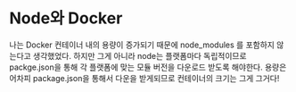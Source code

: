 # Node와 Docker
나는 Docker 컨테이너 내의 용량이 증가되기 때문에 node_modules 를 포함하지 않는다고 생각했었다. 하지만 그게 아니라 node는 플랫폼마다 독립적이므로 packge.json을 통해 각 플랫폼에 맞는 모듈 버전을 다운로드 받도록 해야한다. 
용량은 어차피 package.json을 통해서 다운을 받게되므로 컨테이너의 크기는 그게 그거다! 
